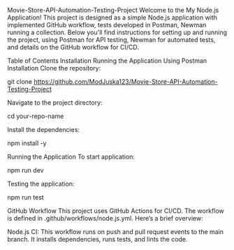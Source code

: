 Movie-Store-API-Automation-Testing-Project
Welcome to the My Node.js Application! This project is designed as a simple Node.js application with implemented GitHub workflow, tests developed in Postman, Newman running a collection. Below you'll find instructions for setting up and running the project, using Postman for API testing, Newman for automated tests, and details on the GitHub workflow for CI/CD.

Table of Contents
Installation
Running the Application
Using Postman
Installation
Clone the repository:

git clone https://github.com/ModJuska123/Movie-Store-API-Automation-Testing-Project

Navigate to the project directory:

cd your-repo-name

Install the dependencies:

npm install -y

Running the Application
To start application:

npm run dev

Testing the application:

npm run test

GitHub Workflow
This project uses GitHub Actions for CI/CD. The workflow is defined in .github/workflows/node.js.yml. Here’s a brief overview:

Node.js CI: This workflow runs on push and pull request events to the main branch.
It installs dependencies, runs tests, and lints the code.
